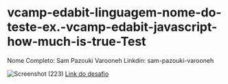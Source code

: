 # vcamp-edabit-linguagem-nome-do-teste-ex.-vcamp-edabit-javascript-how-much-is-true-Test
Nome Completo: Sam Pazouki Varooneh
Linkdin: sam-pazouki-varooneh

![Screenshot (223)](https://user-images.githubusercontent.com/68926038/161289599-230ff2f8-8d74-4578-9b1f-601da0570e93.png)
[Link do desafio](https://edabit.com/challenge/eCmEgrKNtnfhpssQp)

